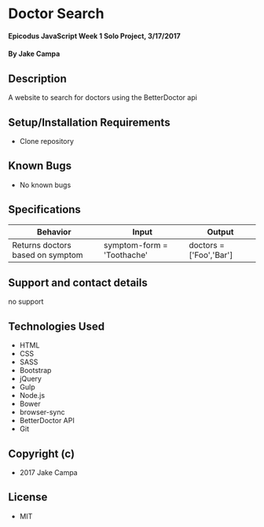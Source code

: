 # Doctor Search

#### Epicodus JavaScript Week 1 Solo Project, 3/17/2017

#### By Jake Campa

## Description

A website to search for doctors using the BetterDoctor api

## Setup/Installation Requirements

* Clone repository

## Known Bugs
* No known bugs

## Specifications

| Behavior | Input | Output |      
|----------| ----- | ------ |        
|Returns doctors based on symptom|symptom-form = 'Toothache'|doctors = ['Foo','Bar']|



## Support and contact details
no support

## Technologies Used

* HTML
* CSS
* SASS
* Bootstrap
* jQuery
* Gulp
* Node.js
* Bower
* browser-sync
* BetterDoctor API
* Git

## Copyright (c)
* 2017 Jake Campa

## License
* MIT
